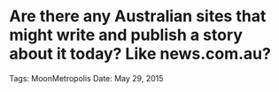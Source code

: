 # Are there any Australian sites that might write and publish a story about it today? Like news.com.au?

Tags: MoonMetropolis
Date: May 29, 2015